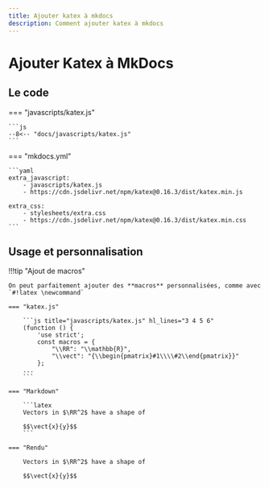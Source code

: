 ```yaml
---
title: Ajouter katex à mkdocs
description: Comment ajouter katex à mkdocs
---
```



# Ajouter Katex à MkDocs

## Le code

=== "javascripts/katex.js"

    ```js
    --8<-- "docs/javascripts/katex.js"
    ```

=== "mkdocs.yml"

    ```yaml
    extra_javascript:
        - javascripts/katex.js 
        - https://cdn.jsdelivr.net/npm/katex@0.16.3/dist/katex.min.js 

    extra_css:
        - stylesheets/extra.css
        - https://cdn.jsdelivr.net/npm/katex@0.16.3/dist/katex.min.css
    ```
## Usage et personnalisation

!!!tip "Ajout de macros"

    On peut parfaitement ajouter des **macros** personnalisées, comme avec `#!latex \newcommand`

    === "katex.js" 

        ```js title="javascripts/katex.js" hl_lines="3 4 5 6"
        (function () {
            'use strict';
            const macros = {
                "\\RR": "\\mathbb{R}",
                "\\vect": "{\\begin{pmatrix}#1\\\\#2\\end{pmatrix}}"
            };
        ...
        ```

    === "Markdown"

        ```latex
        Vectors in $\RR^2$ have a shape of

        $$\vect{x}{y}$$
        ```

    === "Rendu"

        Vectors in $\RR^2$ have a shape of

        $$\vect{x}{y}$$

    




